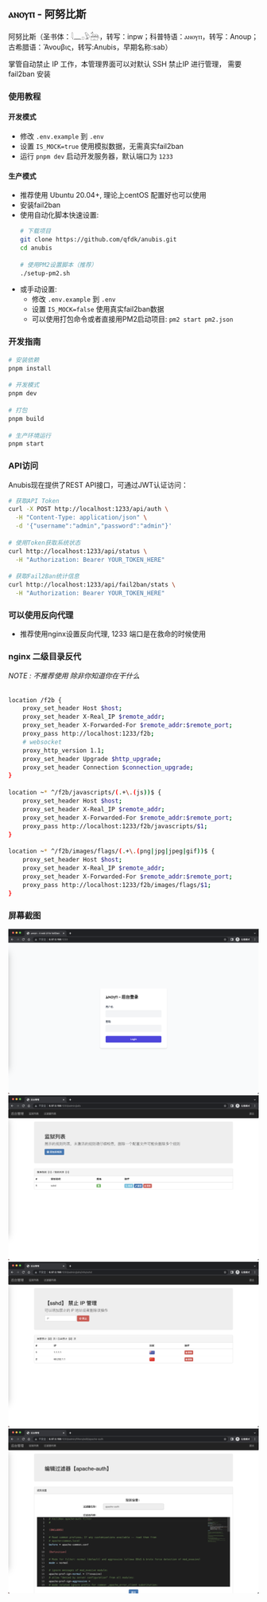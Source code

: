 ## ⲁⲛⲟⲩⲡ - 阿努比斯

阿努比斯（圣书体：𓇋𓈖𓊪𓅱𓃣，转写：inpw；科普特语：ⲁⲛⲟⲩⲡ，转写：Anoup；古希腊语：Ἄνουβις，转写:Anubis，早期名称:sab）

掌管自动禁止 IP 工作，本管理界面可以对默认 SSH 禁止IP 进行管理， 需要 fail2ban 安装

### 使用教程

#### 开发模式
- 修改 `.env.example` 到 `.env`
- 设置 `IS_MOCK=true` 使用模拟数据，无需真实fail2ban
- 运行 `pnpm dev` 启动开发服务器，默认端口为 `1233`

#### 生产模式
- 推荐使用 Ubuntu 20.04+, 理论上centOS 配置好也可以使用
- 安装fail2ban
- 使用自动化脚本快速设置:
  ```bash
  # 下载项目
  git clone https://github.com/qfdk/anubis.git
  cd anubis
  
  # 使用PM2设置脚本（推荐）
  ./setup-pm2.sh
  ```
- 或手动设置:
  - 修改 `.env.example` 到 `.env`
  - 设置 `IS_MOCK=false` 使用真实fail2ban数据
  - 可以使用打包命令或者直接用PM2启动项目: `pm2 start pm2.json`

### 开发指南

```bash
# 安装依赖
pnpm install

# 开发模式
pnpm dev

# 打包
pnpm build

# 生产环境运行
pnpm start
```

### API访问

Anubis现在提供了REST API接口，可通过JWT认证访问：

```bash
# 获取API Token
curl -X POST http://localhost:1233/api/auth \
  -H "Content-Type: application/json" \
  -d '{"username":"admin","password":"admin"}'

# 使用Token获取系统状态
curl http://localhost:1233/api/status \
  -H "Authorization: Bearer YOUR_TOKEN_HERE"

# 获取Fail2Ban统计信息
curl http://localhost:1233/api/fail2ban/stats \
  -H "Authorization: Bearer YOUR_TOKEN_HERE"
```

### 可以使用反向代理
- 推荐使用nginx设置反向代理, 1233 端口是在救命的时候使用

### nginx 二级目录反代

*NOTE : 不推荐使用 除非你知道你在干什么*

```bash

location /f2b {
    proxy_set_header Host $host;
    proxy_set_header X-Real_IP $remote_addr;
    proxy_set_header X-Forwarded-For $remote_addr:$remote_port;
    proxy_pass http://localhost:1233/f2b;
    # websocket
    proxy_http_version 1.1;
    proxy_set_header Upgrade $http_upgrade;
    proxy_set_header Connection $connection_upgrade;
}

location ~* ^/f2b/javascripts/(.+\.(js))$ {
    proxy_set_header Host $host;
    proxy_set_header X-Real_IP $remote_addr;
    proxy_set_header X-Forwarded-For $remote_addr:$remote_port;
    proxy_pass http://localhost:1233/f2b/javascripts/$1;
}

location ~* ^/f2b/images/flags/(.+\.(png|jpg|jpeg|gif))$ {
    proxy_set_header Host $host;
    proxy_set_header X-Real_IP $remote_addr;
    proxy_set_header X-Forwarded-For $remote_addr:$remote_port;
    proxy_pass http://localhost:1233/f2b/images/flags/$1;
}

```

### 屏幕截图

![1](docs/images/1.png)
![2](docs/images/2.png)
![3](docs/images/3.png)
![4](docs/images/4.png)